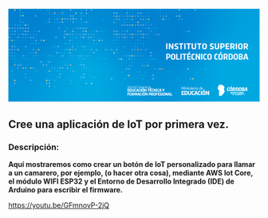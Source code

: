 ![banner](/assets/BannerElect.png)

## Cree una aplicación de IoT por primera vez.

### Descripción:  

**Aquí mostraremos como crear un botón de IoT personalizado para llamar a un camarero, por ejemplo, (o hacer otra cosa), mediante AWS Iot Core, el módulo WIFI ESP32 y el Entorno de Desarrollo Integrado (IDE) de Arduino para escribir el firmware.**


https://youtu.be/GFmnovP-2jQ
 

